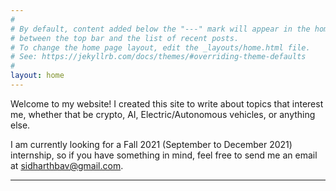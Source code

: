 ```yaml
---
#
# By default, content added below the "---" mark will appear in the home page
# between the top bar and the list of recent posts.
# To change the home page layout, edit the _layouts/home.html file.
# See: https://jekyllrb.com/docs/themes/#overriding-theme-defaults
#
layout: home
---
```


Welcome to my website! I created this site to write about topics that interest me, whether that be crypto, AI, Electric/Autonomous vehicles, or anything else.

I am currently looking for a Fall 2021 (September to December 2021) internship, so if you have something in mind, feel free to send me an email at [sidharthbav@gmail.com](mailto:sidharthbav@gmail.com).

----
